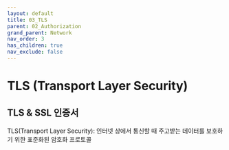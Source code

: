 ```yaml
---
layout: default
title: 03_TLS
parent: 02_Authorization
grand_parent: Network
nav_order: 3
has_children: true
nav_exclude: false
---
```


# TLS (Transport Layer Security)

## TLS & SSL 인증서  
TLS(Transport Layer Security): 인터넷 상에서 통신할 때 주고받는 데이터를 보호하기 위한 표준화된 암호화 프로토콜
